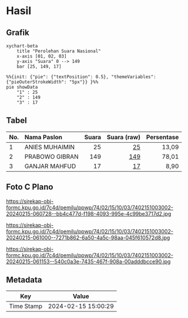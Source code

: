 # Hasil

## Grafik

```mermaid
xychart-beta
    title "Perolehan Suara Nasional"
    x-axis [01, 02, 03]
    y-axis "Suara" 0 --> 149
    bar [25, 149, 17]
```

```mermaid
%%{init: {"pie": {"textPosition": 0.5}, "themeVariables": {"pieOuterStrokeWidth": "5px"}} }%%
pie showData
    "1" : 25
    "2" : 149
    "3" : 17
```

## Tabel

| No. | Nama Paslon    | Suara | Suara (raw) | Persentase |
|:--- |:-------------- | -----:| -----------:| ----------:|
| 1   | ANIES MUHAIMIN | 25    | [25][p-1]   | 13,09      |
| 2   | PRABOWO GIBRAN | 149   | [149][p-2]  | 78,01      |
| 3   | GANJAR MAHFUD  | 17    | [17][p-3]   | 8,90       |


[p-1]: https://github.com/gigit-pemilu/pemilu-2024/blob/main/pilpres/hitung-suara/sub/74-sulawesi-tenggara/sub/02-konawe/sub/15-tongauna/sub/1003-puosu/sub/002-tps/sub/paslon-1.txt
[p-2]: https://github.com/gigit-pemilu/pemilu-2024/blob/main/pilpres/hitung-suara/sub/74-sulawesi-tenggara/sub/02-konawe/sub/15-tongauna/sub/1003-puosu/sub/002-tps/sub/paslon-2.txt
[p-3]: https://github.com/gigit-pemilu/pemilu-2024/blob/main/pilpres/hitung-suara/sub/74-sulawesi-tenggara/sub/02-konawe/sub/15-tongauna/sub/1003-puosu/sub/002-tps/sub/paslon-3.txt

## Foto C Plano

https://sirekap-obj-formc.kpu.go.id/7c4d/pemilu/ppwp/74/02/15/10/03/7402151003002-20240215-060728--bb4c477d-f198-4093-995e-4c99be3717d2.jpg

https://sirekap-obj-formc.kpu.go.id/7c4d/pemilu/ppwp/74/02/15/10/03/7402151003002-20240215-061000--7271b862-6a50-4a5c-98aa-045f610572d8.jpg

https://sirekap-obj-formc.kpu.go.id/7c4d/pemilu/ppwp/74/02/15/10/03/7402151003002-20240215-061153--540c0a3e-7435-467f-908a-00adddbcce90.jpg


## Metadata

| Key        | Value               |
| ---------- | ------------------- |
| Time Stamp | 2024-02-15 15:00:29 |



